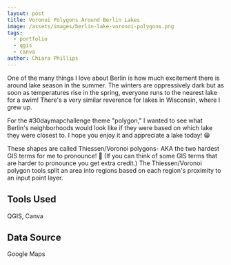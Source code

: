 ```yaml
---
layout: post
title: Voronoi Polygons Around Berlin Lakes
image: /assets/images/berlin-lake-voronoi-polygons.png
tags:
  - portfolio
  - qgis
  - canva
author: Chiara Phillips
---
```


One of the many things I love about Berlin is how much excitement there is around lake season in the summer. The winters are oppressively dark but as soon as temperatures rise in the spring, everyone runs to the nearest lake for a swim! There's a very similar reverence for lakes in Wisconsin, where I grew up.

For the #30daymapchallenge theme "polygon," I wanted to see what Berlin's neighborhoods would look like if they were based on which lake they were closest to. I hope you enjoy it and appreciate a lake today! 😁

These shapes are called Thiessen/Voronoi polygons- AKA the two hardest GIS terms for me to pronounce! 🤣 (If you can think of some GIS terms that are harder to pronounce you get extra credit.) The Thiessen/Voronoi polygon tools split an area into regions based on each region's proximity to an input point layer.

## Tools Used
QGIS, Canva

## Data Source
Google Maps

